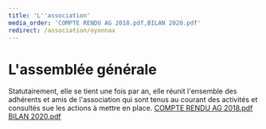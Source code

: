 ```yaml
---
title: 'L''association'
media_order: 'COMPTE RENDU AG 2018.pdf,BILAN 2020.pdf'
redirect: /association/oyonnax
---
```


# L'assemblée générale

Statutairement, elle se tient une fois par an, elle réunit l'ensemble des adhérents et amis de l'association qui sont tenus au courant des activités et consultés sue les actions à mettre en place.
[COMPTE RENDU AG 2018.pdf](COMPTE%20RENDU%20AG%202018.pdf)
[BILAN 2020.pdf](BILAN%202020.pdf)